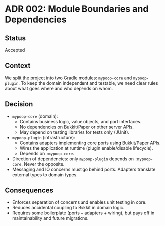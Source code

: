 # ADR 002: Module Boundaries and Dependencies

## Status
Accepted

## Context
We split the project into two Gradle modules: `mypoop-core` and `mypoop-plugin`.
To keep the domain independent and testable, we need clear rules about what goes where and who depends on whom.

## Decision
- `mypoop-core` (domain):
  - Contains business logic, value objects, and port interfaces.
  - No dependencies on Bukkit/Paper or other server APIs.
  - May depend on testing libraries for tests only (JUnit).
- `mypoop-plugin` (infrastructure):
  - Contains adapters implementing core ports using Bukkit/Paper APIs.
  - Wires the application at runtime (plugin enable/disable lifecycle).
  - Depends on `:mypoop-core`.
- Direction of dependencies: only `mypoop-plugin` depends on `:mypoop-core`. Never the opposite.
- Messaging and IO concerns must go behind ports. Adapters translate external types to domain types.

## Consequences
- Enforces separation of concerns and enables unit testing in core.
- Reduces accidental coupling to Bukkit in domain logic.
- Requires some boilerplate (ports + adapters + wiring), but pays off in maintainability and future migrations.

